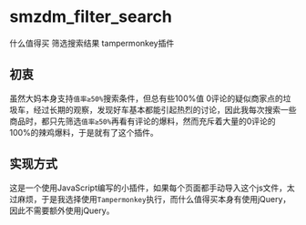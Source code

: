 # smzdm_filter_search
什么值得买 筛选搜索结果 tampermonkey插件

## 初衷

虽然大妈本身支持`值率≥50%`搜索条件，但总有些100%值 0评论的疑似商家点的垃圾车，经过长期的观察，发现好车基本都能引起热烈的讨论，因此我每次搜索一些商品时，都只先筛选`值率≥50%`再看有评论的爆料，然而充斥着大量的0评论的100%的辣鸡爆料，于是就有了这个插件。

## 实现方式

这是一个使用JavaScript编写的小插件，如果每个页面都手动导入这个js文件，太过麻烦，于是我选择使用`Tampermonkey`执行，而什么值得买本身有使用jQuery，因此不需要额外使用jQuery。
